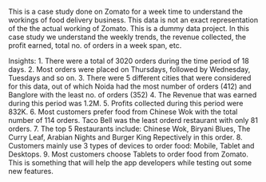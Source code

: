 This is a case study done on Zomato for a week time to understand the workings of food delivery business.
This data is not an exact representation of the the actual working of Zomato. This is a dummy data project.
In this case study we understand the weekly trends, the revenue collected, the profit earned, total no. of orders in a week span, etc.


Insights:
        1. There were a total of 3020 orders during the time period of 18 days.
        2. Most orders were placed on Thursdays, followed by Wednesday, Tuesdays and so on. 
        3. There were 5 different cities that were considered for this data, out of which Noida had the most number of orders (412) and Banglore with the least no. of orders (352)
        4. The Revenue that was earned during this period was 1.2M.
        5. Profits collected during this period were 832K.
        6. Most customers prefer food from Chinese Wok with the total number of 114 orders. Taco Bell was the least orderd restaurant with only 81 orders.
        7. The top 5 Restaurants include: Chinese Wok, Biryani Blues, The Curry Leaf, Arabian Nights and Burger King Repectively in this order.
        8. Customers mainly use 3 types of devices to order food: Mobile, Tablet and Desktops.
        9. Most customers choose Tablets to order food from Zomato. This is something that will help the app developers while testing out some new features.
